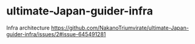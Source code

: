 # ultimate-Japan-guider-infra

Infra architecture
https://github.com/NakanoTriumvirate/ultimate-Japan-guider-infra/issues/2#issue-645491281

